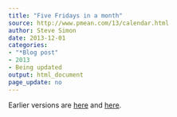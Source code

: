 ```yaml
---
title: "Five Fridays in a month"
source: http://www.pmean.com/13/calendar.html
author: Steve Simon
date: 2013-12-01
categories:
- "*Blog post"
- 2013
- Being updated
output: html_document
page_update: no
---
```


 
Earlier versions are [here][sim1] and [here][sim2].
 
[sim1]: http://www.pmean.com/13/calendar.html
[sim2]: http://new.pmean.com/five-fridays/
 
